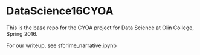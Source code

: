 # DataScience16CYOA
This is the base repo for the CYOA project for Data Science at Olin College, Spring 2016.

For our writeup, see sfcrime_narrative.ipynb

